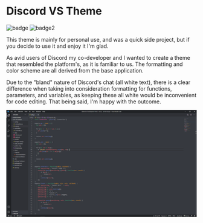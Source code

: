 # Discord VS Theme

![badge](https://img.shields.io/visual-studio-marketplace/d/SmallBlueDevelopment.discord-theme)
![badge2](https://img.shields.io/visual-studio-marketplace/stars/SmallBlueDevelopment.discord-theme?color=blue)

This theme is mainly for personal use, and was a quick side project, but if you decide to use it and enjoy it I'm glad.

As avid users of Discord my co-developer and I wanted to create a theme that resembled the platform's, as it 
is familiar to us. The formatting and color scheme are all derived from the base application.

Due to the "bland" nature of Discord's chat (all white text), there is a clear difference when taking into consideration
formatting for functions, parameters, and variables, as keeping these all white would be inconvenient for code editing. 
That being said, I'm happy with the outcome. 


![image](./Capture.PNG)
